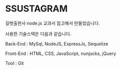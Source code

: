 # SSUSTAGRAM
길벗출판사 node.js 교과서 참고해서 만들었습니다.

사용한 기술스택은 다음과 같습니다.

Back-End : MySql, NodeJS, ExpressJs, Sequelize

Front-End : HTML, CSS, JavaScript, nunjucks, jQuery

Tool : Git
